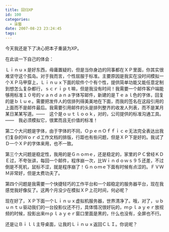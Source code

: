 ```yaml
---
title: 回归XP
id: 100
categories:
  - 柒藝
date: 2007-08-23 23:24:45
tags:
---
```


今天我还是下了决心把本子重装为XP。

在此谈一下自己的体会：

Ｌｉｎｕｘ是好东西，毋庸置疑的，但是当你身边的同事都在ＸＰ里面，你其实很难坚守这个孤岛。对于我而言，个性屈服于标准。主要原因是我实在没时间模拟一个ＸＰ马甲穿上，Ｌｉｎｕｘ下面的软件个个有个性，提供简单功能又能任意定制到想怎么复杂都行，ｓｃｒｉｐｔ嘛，但是我没有时间！我需要一个邮件客户端能够用标准１０号的ｖａｎｄａｎａ字体写邮件，新建的是Ｔｅａｌ色的字体，回复的是ｂｌｕｅ。需要把发件人的信排列得美美地在下面，而我的签名在这段引用的上面而不是邮件最后。我需要引用邮件的头是排列整齐的收发人列表，而不是某月某日某某写道。&mdash;&mdash;　这个是ｏｕｔｌｏｏｋ，对的，公司提供的标准沟通工具。&mdash;&mdash;　我必须模拟它，很累而且无价值的标准！

第二个大问题是字体，由于字体的不同，ＯｐｅｎＯｆｆｉｃｅ无法完全表达出我们复杂的Ｗｏｒｄ工作文档的排版，行距也有些问题，但是ＸＰ下是好的。我试了Ｄ一个ＸＰ的字体来用，也不一致。

第三个大问题是稳定性，我用的是Ｇｎｏｍｅ，还是稳定的，家里的ＰＣ曾经ＫＤＥ过，不夸张讲，每回一个邮件，程序崩一次，比Ｗｉｎｄｏｗｓ９５还差，不过倒是不死机，鼠标不涩，就是程序崩了！Ｇｎｏｍｅ下面有时候有点涩的。ＦＶＷＭ非常好，但是太费功夫了。

第四个问题是我需要一个快捷轻巧的工作平台和一个超稳定的服务器平台，现在我感觉我好像反了。这两个月没少在模拟ＸＰ上花时间，何必呢？

现在好了，ＸＰ下面一个Ｌｉｎｕｘ虚拟机服务器，世界清净了。哦，对了，ｕｂｕｎｔｕ驱动我们的一台投影仪还不行，具体情况很好玩的，ｍｐｌａｙｅｒ放视频的时候，投影出来ｍｐｌａｙｅｒ窗口里面是黑的，什么也没有，全屏也不行。

还是让Ｂｉｌｌ主导桌面，让我的Ｌｉｎｕｘ返回ＣＬＩ。你说呢？
